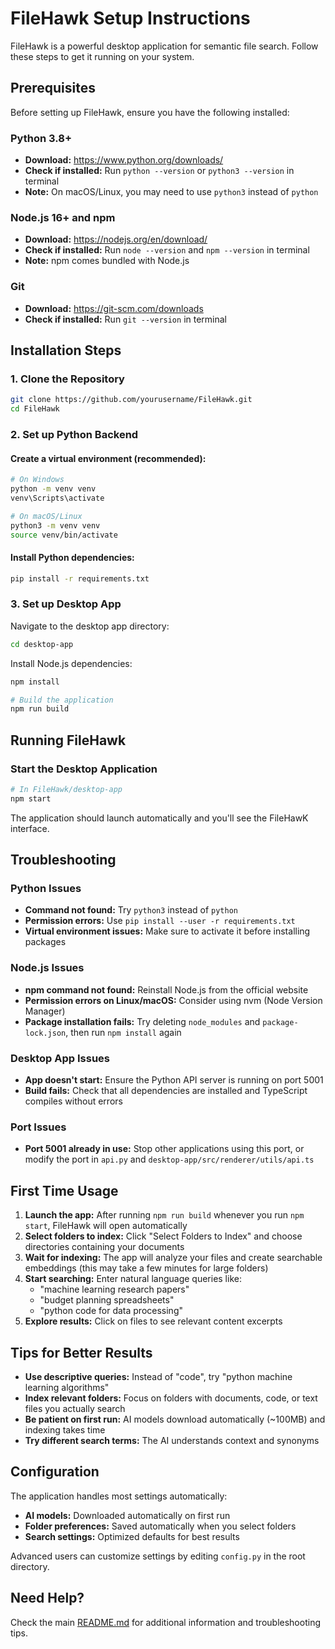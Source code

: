 # FileHawk Setup Instructions

FileHawk is a powerful desktop application for semantic file search. Follow these steps to get it running on your system.

## Prerequisites

Before setting up FileHawk, ensure you have the following installed:

### Python 3.8+
- **Download:** https://www.python.org/downloads/
- **Check if installed:** Run `python --version` or `python3 --version` in terminal
- **Note:** On macOS/Linux, you may need to use `python3` instead of `python`

### Node.js 16+ and npm
- **Download:** https://nodejs.org/en/download/
- **Check if installed:** Run `node --version` and `npm --version` in terminal
- **Note:** npm comes bundled with Node.js

### Git
- **Download:** https://git-scm.com/downloads
- **Check if installed:** Run `git --version` in terminal

## Installation Steps

### 1. Clone the Repository

```bash
git clone https://github.com/yourusername/FileHawk.git
cd FileHawk
```

### 2. Set up Python Backend

#### Create a virtual environment (recommended):
```bash
# On Windows
python -m venv venv
venv\Scripts\activate

# On macOS/Linux
python3 -m venv venv
source venv/bin/activate
```

#### Install Python dependencies:
```bash
pip install -r requirements.txt
```

### 3. Set up Desktop App

Navigate to the desktop app directory:
```bash
cd desktop-app
```

Install Node.js dependencies:
```bash
npm install

# Build the application
npm run build
```

## Running FileHawk

### Start the Desktop Application

```bash
# In FileHawk/desktop-app
npm start
```

The application should launch automatically and you'll see the FileHawK interface.

## Troubleshooting

### Python Issues
- **Command not found:** Try `python3` instead of `python`
- **Permission errors:** Use `pip install --user -r requirements.txt`
- **Virtual environment issues:** Make sure to activate it before installing packages

### Node.js Issues  
- **npm command not found:** Reinstall Node.js from the official website
- **Permission errors on Linux/macOS:** Consider using nvm (Node Version Manager)
- **Package installation fails:** Try deleting `node_modules` and `package-lock.json`, then run `npm install` again

### Desktop App Issues
- **App doesn't start:** Ensure the Python API server is running on port 5001
- **Build fails:** Check that all dependencies are installed and TypeScript compiles without errors

### Port Issues
- **Port 5001 already in use:** Stop other applications using this port, or modify the port in `api.py` and `desktop-app/src/renderer/utils/api.ts`

## First Time Usage

1. **Launch the app:** After running `npm run build` whenever you run `npm start`, FileHawk will open automatically
2. **Select folders to index:** Click "Select Folders to Index" and choose directories containing your documents
3. **Wait for indexing:** The app will analyze your files and create searchable embeddings (this may take a few minutes for large folders)
4. **Start searching:** Enter natural language queries like:
   - "machine learning research papers"
   - "budget planning spreadsheets" 
   - "python code for data processing"
5. **Explore results:** Click on files to see relevant content excerpts

## Tips for Better Results

- **Use descriptive queries:** Instead of "code", try "python machine learning algorithms"
- **Index relevant folders:** Focus on folders with documents, code, or text files you actually search
- **Be patient on first run:** AI models download automatically (~100MB) and indexing takes time
- **Try different search terms:** The AI understands context and synonyms

## Configuration

The application handles most settings automatically:
- **AI models:** Downloaded automatically on first run
- **Folder preferences:** Saved automatically when you select folders
- **Search settings:** Optimized defaults for best results

Advanced users can customize settings by editing `config.py` in the root directory.

## Need Help?

Check the main [README.md](./README.md) for additional information and troubleshooting tips.

